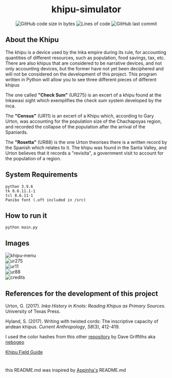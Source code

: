 <h1 align="center"> khipu-simulator
</h1>

<p align="center">
	<img alt="GitHub code size in bytes" src="https://img.shields.io/github/languages/code-size/irlalmeida/khipu-simulator?color=brown" />
	<img alt="Lines of code" src="https://img.shields.io/tokei/lines/github/irlalmeida/khipu-simulator?color=brown" />
	<img alt="GitHub last commit" src="https://img.shields.io/github/last-commit/irlalmeida/khipu-simulator" />
</p>

<h2> About the Khipu </h2>

The khipu is a device used by the Inka empire during its rule, for accounting quantities of different resources,  such as population, food savings, tax, etc. There are also khipus that are considered to be narrative devices, and not only accounting devices, but the former have not yet been deciphered and will not be considered on the development of this project. This program written in Python will allow you to see three different pieces of different khipus

The one called **"Check Sum"** (UR275) is an excert of a khipu found at the  Inkawasi sight which exemplifies the check sum system developed by the inca.

The **"Census"** (UR11) is an excert of a Khipu which, according to Gary Urton, was accounting for the population size of the Chachapoyas region, and recorded the collapse of the population after the arrival of the Spaniards.

The **"Rosetta"** (UR88) is the one Urton theorises there is a written record by the Spanish which relates to it. The khipu was found in the Santa Valley, and Urton believes that it records a "revisita", a government visit to account for the population of a region.

<h2> System Requirements </h2>

    python 3.9.6
    tk 8.6.11.1-1
    tcl 8.6.11-1
	Panibo font (.oft included in /src)



<h2> How to run it </h2>

    python main.py

<h2> Images </h2>

![khipu-menu](https://user-images.githubusercontent.com/27395209/129232931-9b780267-ea1b-4c9f-af01-246ee95f6a65.png)  
![ur275](https://user-images.githubusercontent.com/27395209/129233055-92292d75-1f77-4d22-94a3-17dea1d9af72.png)  
![ur11](https://user-images.githubusercontent.com/27395209/129233079-c25aa5b1-823f-4c00-bf4e-2a37a7fac357.png)  
![ur88](https://user-images.githubusercontent.com/27395209/129233091-667f1f7c-ac47-47d5-91a5-6694e1fc0c5b.png)  
![credits](https://user-images.githubusercontent.com/27395209/129233120-527de3ef-cbdc-4f03-9bd3-d6171fa4de68.png)  

<h2> References for the development of this project </h2>

Urton, G. (2017). _Inka History in Knots: Reading Khipus as Primary Sources_. University of Texas Press.  

Hyland, S. (2017). Writing with twisted cords: The inscriptive capacity of andean khipus. _Current Anthropology_, _58_(3), 412-419.  

I used the color hashes from this other [repository](https://github.com/nebogeo/coding-with-knots) by Dave Griffiths aka [nebogeo](https://github.com/nebogeo)  

[Khipu Field Guide](https://www.khipufieldguide.com/)
<h1></h1>

this README.md was inspired by [Appinha's](https://github.com/appinha/) README.md
